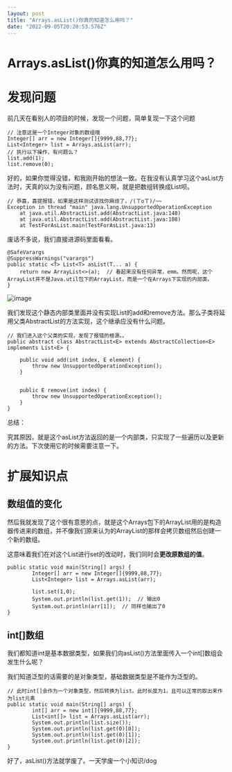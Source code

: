 ```yaml
---
layout: post
title: "Arrays.asList()你真的知道怎么用吗？"
date: "2022-09-05T20:20:53.576Z"
---
```

Arrays.asList()你真的知道怎么用吗？
=========================

发现问题
====

前几天在看别人的项目的时候，发现一个问题，简单复现一下这个问题

    // 注意这是一个Integer对象的数组哦
    Integer[] arr = new Integer[]{9999,88,77};
    List<Integer> list = Arrays.asList(arr);
    // 执行以下操作，有问题么？
    list.add(1);
    list.remove(0);
    

好的，如果你觉得没错，和我刚开始的想法一致。在我没有认真学习这个asList方法时，天真的以为没有问题，顾名思义啊，就是把数组转换成List呗。

    // 恭喜，喜提报错，如果是这样测试该找你麻烦了，/(ㄒoㄒ)/~~ 
    Exception in thread "main" java.lang.UnsupportedOperationException
    	at java.util.AbstractList.add(AbstractList.java:148)
    	at java.util.AbstractList.add(AbstractList.java:108)
    	at TestForAsList.main(TestForAsList.java:13)
    

废话不多说，我们直接进源码里面看看。

    @SafeVarargs
    @SuppressWarnings("varargs")
    public static <T> List<T> asList(T... a) {
        return new ArrayList<>(a);  // 看起来没有任何异常，emm。然而呢，这个ArrayList并不是Java.util包下的ArrayList，而是一个在Arrays下实现的内部类。
    }
    

![image](https://img2022.cnblogs.com/blog/2254995/202209/2254995-20220905234618196-1799108131.png)

我们发现这个静态内部类里面并没有实现List的add和remove方法。那么子类将延用父类AbstractList的方法实现，这个继承应没有什么问题。

    // 我们进入这个父类的实现，发现了报错的根源。。
    public abstract class AbstractList<E> extends AbstractCollection<E> implements List<E> {
        
    	public void add(int index, E element) {
            throw new UnsupportedOperationException();
        }
    
    
        public E remove(int index) {
            throw new UnsupportedOperationException();
        }
    }
    

总结：

究其原因，就是这个asList方法返回的是一个内部类，只实现了一些遍历以及更新的方法。下次使用它的时候需要注意一下。

扩展知识点
=====

数组值的变化
------

然后我就发现了这个很有意思的点，就是这个Arrays包下的ArrayList用的是构造器传进来的数组，并不像我们原来认为的ArrayList的那样会拷贝数组然后创建一个新的数组。

这意味着我们在对这个List进行set的改动时，我们同时会**更改原数组的值**。

    public static void main(String[] args) {
            Integer[] arr = new Integer[]{9999,88,77};
            List<Integer> list = Arrays.asList(arr);
            
            list.set(1,0);
            System.out.println(list.get(1));  // 输出0
            System.out.println(arr[1]);  // 同样也输出了0
    }
    

int\[\]数组
---------

我们都知道int是基本数据类型，如果我们向asList()方法里面传入一个int\[\]数组会发生什么呢？

我们知道泛型的话需要的是对象类型，基础数据类型是不能作为泛型的。

    // 此时int[]会作为一个对象类型，然后转换为list。此时长度为1，且可以正常的取出来作为list元素
    public static void main(String[] args) {
            int[] arr = new int[]{9999,88,77};
            List<int[]> list = Arrays.asList(arr);
            System.out.println(list.size());
            System.out.println(list.get(0)[0]);
            System.out.println(list.get(0)[1]);
            System.out.println(list.get(0)[2]);
    }
    

好了，asList()方法就学废了。一天学废一个小知识/dog